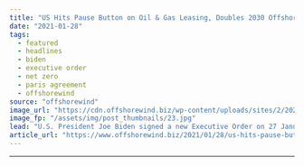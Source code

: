 ```yaml
---
title: "US Hits Pause Button on Oil & Gas Leasing, Doubles 2030 Offshore Wind Target"
date: "2021-01-28"
tags: 
  - featured
  - headlines
  - biden
  - executive order
  - net zero
  - paris agreement
  - offshorewind
source: "offshorewind"
image_url: "https://cdn.offshorewind.biz/wp-content/uploads/sites/2/2020/08/05090429/Block-Island-Wind-Farm.jpg"
image_fp: "/assets/img/post_thumbnails/23.jpg"
lead: "U.S. President Joe Biden signed a new Executive Order on 27 January, directing the"
article_url: "https://www.offshorewind.biz/2021/01/28/us-hits-pause-button-on-oil-gas-leasing-doubles-2030-offshore-wind-target/"
---
```


---

